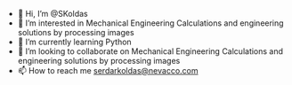 - 👋 Hi, I’m @SKoldas
- 👀 I’m interested in Mechanical Engineering Calculations and engineering solutions by processing images
- 🌱 I’m currently learning Python
- 💞️ I’m looking to collaborate on Mechanical Engineering Calculations and engineering solutions by processing images
- 📫 How to reach me serdarkoldas@nevacco.com


<!---
SKoldas/SKoldas is a ✨ special ✨ repository because its `README.md` (this file) appears on your GitHub profile.
You can click the Preview link to take a look at your changes.
--->
